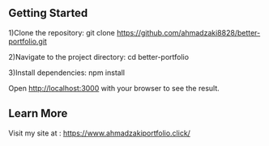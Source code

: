 ## Getting Started

1)Clone the repository: git clone https://github.com/ahmadzaki8828/better-portfolio.git

2)Navigate to the project directory: cd better-portfolio

3)Install dependencies: npm install

Open [http://localhost:3000](http://localhost:3000) with your browser to see the result.


## Learn More

Visit my site at : https://www.ahmadzakiportfolio.click/
